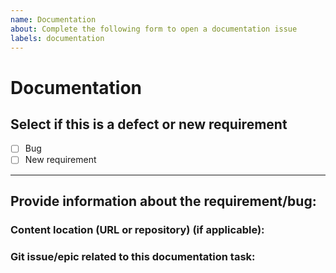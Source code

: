 ```yaml
---
name: Documentation
about: Complete the following form to open a documentation issue
labels: documentation
---
```


# Documentation
<!-- Please, complete the following form to open a documentation issue. If some fields do not apply to your situation, feel free to skip them.-->

## Select if this is a defect or new requirement

- [ ] Bug
- [ ] New requirement

--------------------------------------------------
## Provide information about the requirement/bug:
<!-- Description of the documentation issue -->


### Content location (URL or repository) (if applicable):
<!-- Provide the URL of the page referenced -->


### Git issue/epic related to this documentation task:
 <!-- Attach the issue to an epic if one applies or link it to the corresponding dev issue, if applicable -->
